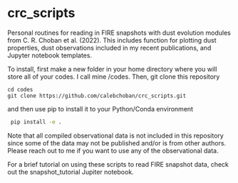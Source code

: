 # crc_scripts
Personal routines for reading in FIRE snapshots with dust evolution modules from C. R. Choban et al. (2022). This includes function for plotting dust properties, dust observations included in my recent publications, and Jupyter notebook templates.

To install, first make a new folder in your home directory where you will store all of your codes. I call mine /codes. 
Then, git clone this repository
```console
cd codes
git clone https://github.com/calebchoban/crc_scripts.git
```
and then use pip to install it to your Python/Conda environment
```bash
 pip install -e .
```

Note that all compiled observational data is not included in this repository since some of the data may not be published and/or is from other authors. Please reach out to me if you want to use any of the observational data.

For a brief tutorial on using these scripts to read FIRE snapshot data, check out the snapshot_tutorial Jupiter notebook.
